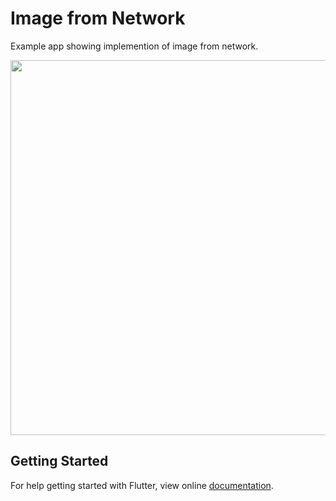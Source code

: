 # Image from Network

Example app showing implemention of image from network.

<img src="demo_img.gif" height="600em" />


## Getting Started

For help getting started with Flutter, view online [documentation](http://flutter.io/).
